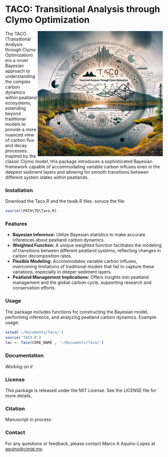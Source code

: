 

# TACO: Transitional Analysis through Clymo Optimization

<img align="right" src="logo.jpeg" alt="TACO Package Logo" width="400">

The TACO (Transitional Analysis through Clymo Optimization) ers a novel Bayesian approach to understanding the complex carbon dynamics within peatland ecosystems, extending beyond traditional models to provide a more nuanced view of carbon flux and decay processes. Inspired by the classic Clymo model, this package introduces a sophisticated Bayesian framework capable of accommodating variable carbon influxes even in the deepest sediment layers and allowing for smooth transitions between different system states within peatlands.




### Installation

Download the Taco.R and the twalk.R files. soruce the file:

```R
source(\PATH\TO\Taco.R)

```


### Features

- **Bayesian Inference:** Utilize Bayesian statistics to make accurate inferences about peatland carbon dynamics.
- **Weighted Function:** A unique weighted function facilitates the modeling of transitions between different peatland systems, reflecting changes in carbon decomposition rates.
- **Flexible Modeling:** Accommodates variable carbon influxes, overcoming limitations of traditional models that fail to capture these variations, especially in deeper sediment layers.
- **Peatland Management Implications:** Offers insights into peatland management and the global carbon cycle, supporting research and conservation efforts.

### Usage

The package includes functions for constructing the Bayesian model, performing inference, and analyzing peatland carbon dynamics. Example usage:

```R
setwd('~/Documents/Taco/')
source('TACO.R')
tac <- Taco(CORE_NAME , '~/Documents/Taco/')
```

### Documentation

_Working on it_


### License

This package is released under the MIT License. See the LICENSE file for more details.

### Citation

Manuscript in process

### Contact

For any questions or feedback, please contact Marco A Aquino-Lopez at aquino@cimat.mx.